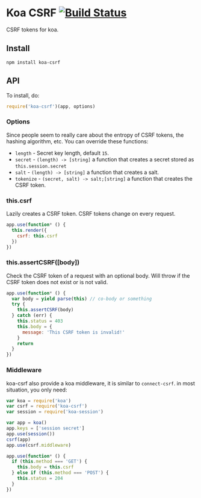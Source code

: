 # Koa CSRF [![Build Status](https://travis-ci.org/koajs/csrf.svg)](https://travis-ci.org/koajs/csrf)

CSRF tokens for koa.

## Install

```
npm install koa-csrf
```

## API

To install, do:

```js
require('koa-csrf')(app, options)
```

### Options

Since people seem to really care about the entropy of CSRF tokens, the hashing algorithm, etc.
You can override these functions:

- `length` - Secret key length, default `15`.
- `secret` - `(length) -> [string]` a function that creates a secret stored as `this.session.secret`
- `salt` - `(length) -> [string]` a function that creates a salt.
- `tokenize` - `(secret, salt) -> salt;[string]` a function that creates the CSRF token.

### this.csrf

Lazily creates a CSRF token.
CSRF tokens change on every request.

```js
app.use(function* () {
  this.render({
    csrf: this.csrf
  })
})
```

### this.assertCSRF([body])

Check the CSRF token of a request with an optional body.
Will throw if the CSRF token does not exist or is not valid.

```js
app.use(function* () {
  var body = yield parse(this) // co-body or something
  try {
    this.assertCSRF(body)
  } catch (err) {
    this.status = 403
    this.body = {
      message: 'This CSRF token is invalid!'
    }
    return
  }
})
```

### Middleware

koa-csrf also provide a koa middleware, it is similar to `connect-csrf`.
in most situation, you only need:

```js
var koa = require('koa')
var csrf = require('koa-csrf')
var session = require('koa-session')

var app = koa()
app.keys = ['session secret']
app.use(session())
csrf(app)
app.use(csrf.middleware)

app.use(function* () {
  if (this.method === 'GET') {
    this.body = this.csrf
  } else if (this.method === 'POST') {
    this.status = 204
  }
})
```
